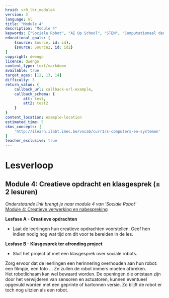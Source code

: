 ```yaml
---
hruid: sr0_lkr_module4
version: 3
language: nl
title: "Module 4"
description: "Module 4"
keywords: ["Sociale Robot", "AI Op School", "STEM", "Computationeel denken", "Grafisch programmeren"]
educational_goals: [
    {source: Source, id: id}, 
    {source: Source2, id: id2}
]
copyright: dwengo
licence: dwengo
content_type: text/markdown
available: true
target_ages: [12, 13, 14]
difficulty: 3
return_value: {
    callback_url: callback-url-example,
    callback_schema: {
        att: test,
        att2: test2
    }
}
content_location: example-location
estimated_time: 5
skos_concepts: [
    'http://ilearn.ilabt.imec.be/vocab/curr1/s-computers-en-systemen'
]
teacher_exclusive: true
---
```


# Lesverloop
## Module 4: Creatieve opdracht en klasgesprek (± 2 lesuren)

*Onderstaande link brengt je naar module 4 van 'Sociale Robot'* <br>
[Module 4: Creatieve verwerking en nabespreking](https://www.dwengo.org/learning-path.html?hruid=sr4&language=nl&te=true "Module 4")  

**Lesfase A - Creatieve opdrachten**
* Laat de leerlingen hun creatieve opdrachten voorstellen. Geef hen indien nodig nog wat tijd om dit voor te bereiden in de les.


**Lesfase B - Klasgesprek ter afronding project**
* Sluit het project af met een klasgesprek over sociale robots.

<div class="alert alert-box alert-success">
Zorg ervoor dat de leerlingen een herinnering overhouden aan hun robot: een filmpje, een foto ... Ze zullen de robot immers moeten afbreken.<br>
Het robotlichaam kan wel bewaard worden. De openingen die ontstaan zijn door het verwijderen van sensoren en actuatoren, kunnen eventueel opgevuld worden met een geprinte of kartonnen versie. Zo blijft de robot er toch nog uitzien als een robot.
</div>
